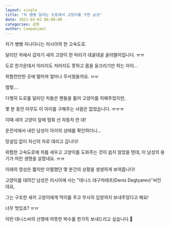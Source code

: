 ```yaml
---
layout: single
title: "차 쌩쌩 달리는 도로에서 고양이를 구한 남성"
date: 2021-03-02 06:00:00
categories: 감동
author: Companimal
---
```


차가 쌩쌩 지나다니는 러시아의 한 고속도로.

달리던 차에서 갑자기 새끼 고양이 한 마리가 데굴데굴 굴러떨어집니다. ㅠㅠ

도로 한가운데서 이러지도 저러지도 못하고 몸을 웅크리기만 하는 아이...

위험천만한 곳에 떨어져 얼마나 무서웠을까요. ㅠㅠ

맴찢....

다행히 도로를 달리던 차들은 핸들을 틀어 고양이를 피해주었지만,

몇 분 동안 아무도 이 아이를 구해주는 사람은 없었습니다. ㅠㅠㅠ

이때 새끼 고양이 앞에 멈춰 선 자동차 한 대!

운전석에서 내린 남성이 아이의 상태를 확인하더니...

망설임 없이 자신의 차로 데리고 갑니다!

위험한 고속도로에 차를 세우고 고양이를 도와주는 것이 쉽지 않았을 텐데, 이 남성의 용기가 어린 생명을 살렸네요. ㅠㅠ

아래의 영상은 짧지만 아찔했던 몇 분간의 상황을 생생하게 보여줍니다!

고양이를 데려간 남성은 러시아에 사는 "데니스 데구챠레프(Denis Degtyarev)"씨인데요,

그는 구조한 새끼 고양이에게 먹이를 주고 무사히 입양까지 보내주었다고 해요!

너무 멋있죠? ㅠㅠ

이런 데니스씨의 선행에 따뜻한 박수를 한가득 보내드리고 싶습니다.🙏
